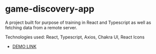 # game-discovery-app
A project built for purpose of training in React and Typescript as well as fetching data from a remote server. 

Technologies used: React, Typescript, Axios, Chakra UI, React Icons

- [DEMO LINK](https://game-discovery-app.vercel.app/)
